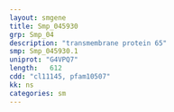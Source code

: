 ```yaml
---
layout: smgene
title: Smp_045930
grp: Smp_04
description: "transmembrane protein 65"
smp: Smp_045930.1
uniprot: "G4VPQ7"
length:   612
cdd: "cl11145, pfam10507"
kk: ns
categories: sm
---
```

